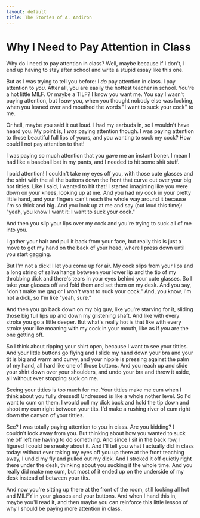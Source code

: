 ```yaml
---
layout: default
title: The Stories of A. Andiron
---
```



# Why I Need to Pay Attention in Class

Why do I need to pay attention in class? Well, maybe because if I don't, I end up having to stay after school and write a stupid essay like this one.

But as I was trying to tell you before: I _do_ pay attention in class. I pay attention to _you_. After all, you are easily the hottest teacher in school. You're a hot little MILF. Or maybe a TILF? I know you want me. You say I wasn't paying attention, but I _saw_ you, when you thought nobody else was looking, when you leaned over and mouthed the words "I want to suck your cock" to me.

Or hell, maybe you said it out loud. I had my earbuds in, so I wouldn't have heard you. My point is, I _was_ paying attention though. I was paying attention to those beautiful full lips of yours, and you wanting to suck my cock? How could I not pay attention to that!

I was paying so much attention that you gave me an instant boner. I mean I had like a baseball bat in my pants, and I needed to hit some ~~shit~~ stuff.

I paid attention! I couldn't take my eyes off you, with those cute glasses and the shirt with the all the buttons down the front that curve out over your big hot titties. Like I said, I wanted to hit that! I started imagining like you were down on your knees, looking up at me. And you had my cock in your pretty little hand, and your fingers can't reach the whole way around it because I'm so thick and big. And you look up at me and say (out loud this time): "yeah, you know I want it: I want to suck your cock."

And then you slip your lips over my cock and you're trying to suck all of me into you.

I gather your hair and pull it back from your face, but really this is just a move to get my hand on the back of your head, where I press down until you start gagging.

But I'm not a dick! I let you come up for air. My cock slips from your lips and a long string of saliva hangs between your lower lip and the tip of my throbbing dick and there's tears in your eyes behind your cute glasses. So I take your glasses off and fold them and set them on my desk. And you say, "don't make me gag or I _won't_ want to suck your cock." And, you know, I'm not a dick, so I'm like "yeah, sure." 

And then you go back down on my big guy, like you're starving for it, sliding those big full lips up and down my glistening shaft. And like with every stroke you go a little deeper. But what's really hot is that like with every stroke your like moaning with my cock in your mouth, like as if _you_ are the one getting off.

So I think about ripping your shirt open, because I want to see your titties. And your little buttons go flying and I slide my hand down your bra and your tit is big and warm and curvy, and your nipple is pressing against the palm of my hand, all hard like one of those buttons. And you reach up and slide your shirt down over your shoulders, and undo your bra and throw it aside, all without ever stopping suck on me.

Seeing your titties is too much for me. Your titties make me cum when I think about you fully dressed! Undressed is like a whole nother level. So I'd want to cum on them. I would pull my dick back and hold the tip down and shoot my cum right between your tits. I'd make a rushing river of cum right down the canyon of your titties.

See? I was totally paying attention to you in class. Are you kidding? I couldn't look away from you. But thinking about how you wanted to suck me off left me having to do something. And since I sit in the back row, I figured I could be sneaky about it. And I'll tell you what I actually did in class today: without ever taking my eyes off you up there at the front teaching away, I undid my fly and pulled out my dick. And I stroked it off quietly right there under the desk, thinking about you sucking it the whole time. And you really did make me cum, but most of it ended up on the underside of my desk instead of between your tits.

And now you're sitting up there at the front of the room, still looking all hot and MILFY in your glasses and your buttons. And when I hand this in, maybe you'll read it, and then maybe you can reinforce this little lesson of why I should be paying more attention in class.



 

